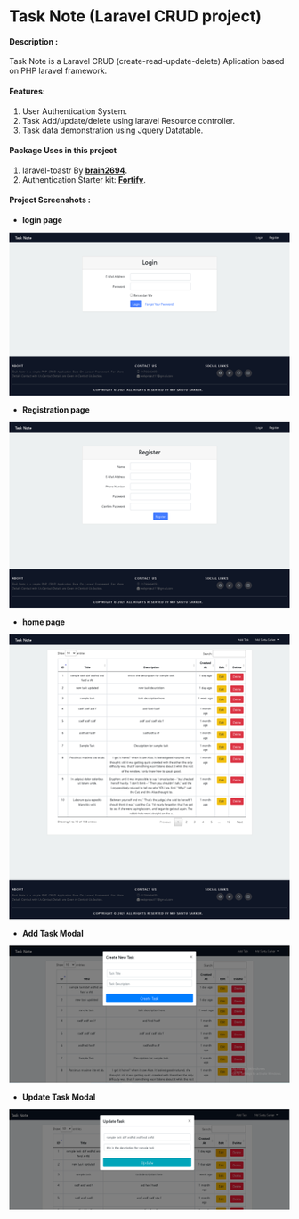 # Task Note (Laravel CRUD project)


#### Description : 
Task Note is a Laravel CRUD (create-read-update-delete) Aplication based on PHP laravel framework. 

#### Features:
1. User Authentication System.
2.  Task Add/update/delete using laravel Resource controller.
3.  Task data demonstration using Jquery  Datatable. 

#### Package Uses in this project 
1. laravel-toastr By [**brain2694**](https://github.com/brian2694/laravel-toastr).
2. Authentication Starter kit: [**Fortify**](https://laravel.com/docs/8.x/fortify).



#### Project Screenshots :


 - **login page**

 ![Login page preview](/storage/app/public/login.png)
 
 
 
 - **Registration page**

 ![registration page preview](/storage/app/public/register.png)
 
 
 
 - **home page**

 ![homepage page preview](/storage/app/public/index.png)
 
 
 
 
 - **Add Task Modal**

 ![Add Task preview](/storage/app/public/add_task.PNG)
 
 
 
 - **Update Task Modal**

 ![Update Task preview](/storage/app/public/edit_task.PNG)
